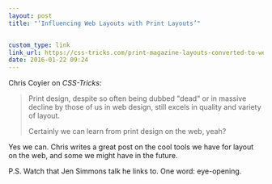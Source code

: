 ```yaml
---
layout: post
title: "‘Influencing Web Layouts with Print Layouts’"


custom_type: link
link_url: https://css-tricks.com/print-magazine-layouts-converted-to-web-layouts/
date: 2016-01-22 09:24
---
```

Chris Coyier on *CSS-Tricks*:

> Print design, despite so often being dubbed "dead" or in massive decline by those of us in web design, still excels in quality and variety of layout.
> 
> Certainly we can learn from print design on the web, yeah?

Yes we can. Chris writes a great post on the cool tools we have for layout on the web, and some we might have in the future.

P.S. Watch that Jen Simmons talk he links to. One word: eye-opening.
